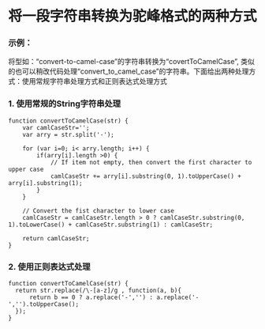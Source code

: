 # 将一段字符串转换为驼峰格式的两种方式


### 示例： 
将型如：“convert-to-camel-case”的字符串转换为“covertToCamelCase”, 类似的也可以稍改代码处理“convert_to_camel_case”的字符串。下面给出两种处理方式：使用常规字符串处理方式和正则表达式处理方式


### 1. 使用常规的String字符串处理
``` 
function convertToCamelCase(str) {
    var camlCaseStr='';
    var arry = str.split('-');

    for (var i=0; i< arry.length; i++) {
        if(arry[i].length >0) {
            // If item not empty, then convert the first character to upper case
            camlCaseStr += arry[i].substring(0, 1).toUpperCase() + arry[i].substring(1);
        }
    } 

    // Convert the fist character to lower case
    camlCaseStr = camlCaseStr.length > 0 ? camlCaseStr.substring(0, 1).toLowerCase() + camlCaseStr.substring(1) : camlCaseStr;

    return camlCaseStr;
} 
 ``` 


### 2. 使用正则表达式处理 

``` 
function convertToCamelCase(str) {
  return str.replace(/\-[a-z]/g , function(a, b){
      return b == 0 ? a.replace('-','') : a.replace('-','').toUpperCase();
  });
} 
```
